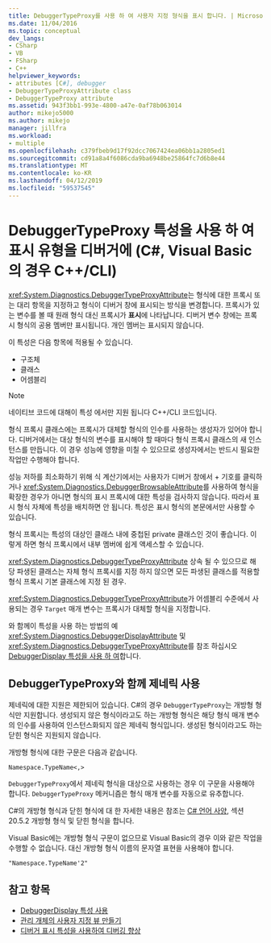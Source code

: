 ```yaml
---
title: DebuggerTypeProxy를 사용 하 여 사용자 지정 형식을 표시 합니다. | Microsoft Docs
ms.date: 11/04/2016
ms.topic: conceptual
dev_langs:
- CSharp
- VB
- FSharp
- C++
helpviewer_keywords:
- attributes [C#], debugger
- DebuggerTypeProxyAttribute class
- DebuggerTypeProxy attribute
ms.assetid: 943f3bb1-993e-4800-a47e-0af78b063014
author: mikejo5000
ms.author: mikejo
manager: jillfra
ms.workload:
- multiple
ms.openlocfilehash: c379fbeb9d17f92dcc7067424ea06bb1a2805ed1
ms.sourcegitcommit: cd91a8a4f6086cda9ba6948be25864fc7d6b8e44
ms.translationtype: MT
ms.contentlocale: ko-KR
ms.lasthandoff: 04/12/2019
ms.locfileid: "59537545"
---
```

# <a name="tell-the-debugger-what-type-to-show-using-debuggertypeproxy-attribute-c-visual-basic-ccli"></a>DebuggerTypeProxy 특성을 사용 하 여 표시 유형을 디버거에 (C#, Visual Basic의 경우 C++/CLI)

<xref:System.Diagnostics.DebuggerTypeProxyAttribute>는 형식에 대한 프록시 또는 대리 항목을 지정하고 형식이 디버거 창에 표시되는 방식을 변경합니다. 프록시가 있는 변수를 볼 때 원래 형식 대신 프록시가 **표시**에 나타납니다. 디버거 변수 창에는 프록시 형식의 공용 멤버만 표시됩니다. 개인 멤버는 표시되지 않습니다.

이 특성은 다음 항목에 적용될 수 있습니다.

- 구조체
- 클래스
- 어셈블리

> [!NOTE]
> 네이티브 코드에 대해이 특성 에서만 지원 됩니다 C++/CLI 코드입니다.

형식 프록시 클래스에는 프록시가 대체할 형식의 인수를 사용하는 생성자가 있어야 합니다. 디버거에서는 대상 형식의 변수를 표시해야 할 때마다 형식 프록시 클래스의 새 인스턴스를 만듭니다. 이 경우 성능에 영향을 미칠 수 있으므로 생성자에서는 반드시 필요한 작업만 수행해야 합니다.

성능 저하를 최소화하기 위해 식 계산기에서는 사용자가 디버거 창에서 + 기호를 클릭하거나 <xref:System.Diagnostics.DebuggerBrowsableAttribute>를 사용하여 형식을 확장한 경우가 아니면 형식의 표시 프록시에 대한 특성을 검사하지 않습니다. 따라서 표시 형식 자체에 특성을 배치하면 안 됩니다. 특성은 표시 형식의 본문에서만 사용할 수 있습니다.

형식 프록시는 특성의 대상인 클래스 내에 중첩된 private 클래스인 것이 좋습니다. 이렇게 하면 형식 프록시에서 내부 멤버에 쉽게 액세스할 수 있습니다.

<xref:System.Diagnostics.DebuggerTypeProxyAttribute> 상속 될 수 있으므로 해당 파생된 클래스는 자체 형식 프록시를 지정 하지 않으면 모든 파생된 클래스를 적용할 형식 프록시 기본 클래스에 지정 된 경우.

<xref:System.Diagnostics.DebuggerTypeProxyAttribute>가 어셈블리 수준에서 사용되는 경우 `Target` 매개 변수는 프록시가 대체할 형식을 지정합니다.

와 함께이 특성을 사용 하는 방법의 예 <xref:System.Diagnostics.DebuggerDisplayAttribute> 및 <xref:System.Diagnostics.DebuggerTypeProxyAttribute>를 참조 하십시오[DebuggerDisplay 특성을 사용 하 여](../debugger/using-the-debuggerdisplay-attribute.md)합니다.

## <a name="using-generics-with-debuggertypeproxy"></a>DebuggerTypeProxy와 함께 제네릭 사용

제네릭에 대한 지원은 제한되어 있습니다. C#의 경우 `DebuggerTypeProxy`는 개방형 형식만 지원합니다. 생성되지 않은 형식이라고도 하는 개방형 형식은 해당 형식 매개 변수의 인수를 사용하여 인스턴스화되지 않은 제네릭 형식입니다. 생성된 형식이라고도 하는 닫힌 형식은 지원되지 않습니다.

개방형 형식에 대한 구문은 다음과 같습니다.

`Namespace.TypeName<,>`

`DebuggerTypeProxy`에서 제네릭 형식을 대상으로 사용하는 경우 이 구문을 사용해야 합니다. `DebuggerTypeProxy` 메커니즘은 형식 매개 변수를 자동으로 유추합니다.

C#의 개방형 형식과 닫힌 형식에 대 한 자세한 내용은 참조는 [C# 언어 사양](/dotnet/csharp/language-reference/language-specification), 섹션 20.5.2 개방형 형식 및 닫힌 형식을 합니다.

Visual Basic에는 개방형 형식 구문이 없으므로 Visual Basic의 경우 이와 같은 작업을 수행할 수 없습니다. 대신 개방형 형식 이름의 문자열 표현을 사용해야 합니다.

`"Namespace.TypeName'2"`

## <a name="see-also"></a>참고 항목

- [DebuggerDisplay 특성 사용](../debugger/using-the-debuggerdisplay-attribute.md)
- [관리 개체의 사용자 지정 뷰 만들기](../debugger/create-custom-views-of-dot-managed-objects.md)
- [디버거 표시 특성을 사용하여 디버깅 향상](/dotnet/framework/debug-trace-profile/enhancing-debugging-with-the-debugger-display-attributes)
